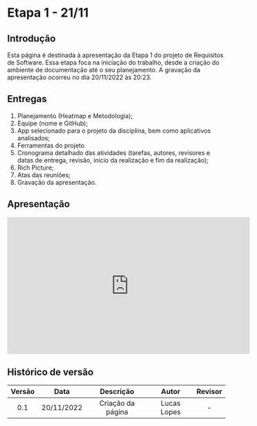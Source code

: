# Etapa 1 - 21/11

## Introdução
Esta página é destinada à apresentação da Etapa 1 do projeto de Requisitos de Software. Essa etapa foca na iniciação do trabalho, desde a criação do ambiente de documentação até o seu planejamento. A gravação da apresentação ocorreu no dia 20/11/2022 às 20:23.

## Entregas
<ol>
    <li>Planejamento (Heatmap e Metodologia);</li>
    <li>Equipe (nome e GitHub);</li>
    <li>App selecionado para o projeto da disciplina, bem como aplicativos analisados;</li>
    <li>Ferramentas do projeto</li>
    <li>Cronograma detalhado das atividades (tarefas, autores, revisores e datas de entrega, revisão, início da realização e fim da realização);</li>
    <li>Rich Picture;</li>
    <li>Atas das reuniões;</li>
    <li>Gravação da apresentação.</li>
</ol>

## Apresentação
<iframe width="560" height="315" src="https://www.youtube.com/embed/aLda4COAzw0?start=15" title="YouTube video player" frameborder="0" allow="accelerometer; autoplay; clipboard-write; encrypted-media; gyroscope; picture-in-picture" allowfullscreen></iframe>

## Histórico de versão
| Versão | Data | Descrição | Autor | Revisor |
| :----: | :--: | :-------: | :---: | :-----: |
| 0.1 | 20/11/2022 | Criação da página | Lucas Lopes | - |
